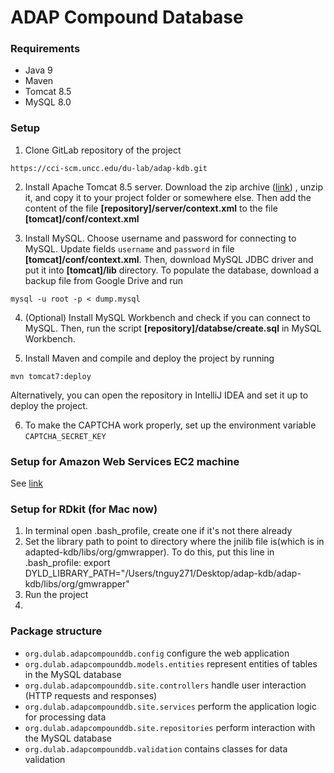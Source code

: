 # ADAP Compound Database

### Requirements
- Java 9
- Maven
- Tomcat 8.5
- MySQL 8.0

### Setup
1. Clone GitLab repository of the project
```
https://cci-scm.uncc.edu/du-lab/adap-kdb.git
```
2. Install Apache Tomcat 8.5 server. Download the zip archive 
([link](https://mirrors.ocf.berkeley.edu/apache/tomcat/tomcat-8/v8.5.61/bin/apache-tomcat-8.5.61.zip)) 
, unzip it, and copy it to your project folder or somewhere else.
Then add the content of the file 
**[repository]/server/context.xml** to the file **[tomcat]/conf/context.xml**

3. Install MySQL. Choose username and password for connecting to MySQL. Update fields `username` and 
`password` in file **[tomcat]/conf/context.xml**. Then, download MySQL JDBC driver and put it into 
**[tomcat]/lib** directory. To populate the database, download a backup file from Google Drive and run
```
mysql -u root -p < dump.mysql
```

4. (Optional) Install MySQL Workbench and check if you can connect to MySQL. Then, run the script **[repository]/databse/create.sql** in MySQL Workbench.

5. Install Maven and compile and deploy the project by running
```
mvn tomcat7:deploy
```
Alternatively, you can open the repository in IntelliJ IDEA and set it up to deploy the project.

6. To make the CAPTCHA work properly, set up the environment variable `CAPTCHA_SECRET_KEY`

### Setup for Amazon Web Services EC2 machine
See [link](INSTALL_LINUX.md)

### Setup for RDkit (for Mac now)
1. In terminal open .bash_profile, create one if it's not there already
2. Set the library path to point to directory where the jnilib file is(which is in adapted-kdb/libs/org/gmwrapper). To do this, put this line in .bash_profile: export DYLD_LIBRARY_PATH="/Users/tnguy271/Desktop/adap-kdb/adap-kdb/libs/org/gmwrapper"
3. Run the project
4. 
### Package structure
* `org.dulab.adapcompounddb.config` configure the web application
* `org.dulab.adapcompounddb.models.entities` represent entities of tables in the MySQL database
* `org.dulab.adapcompounddb.site.controllers` handle user interaction (HTTP requests and responses)
* `org.dulab.adapcompounddb.site.services` perform the application logic for processing data
* `org.dulab.adapcompounddb.site.repositories` perform interaction with the MySQL database
* `org.dulab.adapcompounddb.validation` contains classes for data validation

